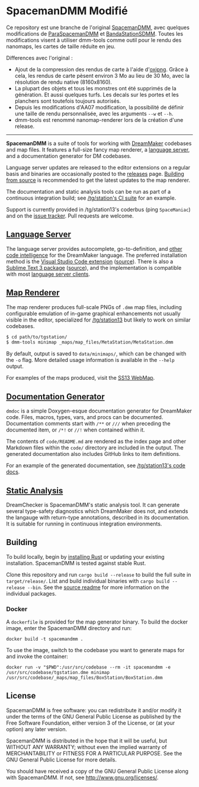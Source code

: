 # SpacemanDMM Modifié

Ce repository est une branche de l'original [SpacemanDMM](https://github.com/SpaceManiac/SpacemanDMM), avec quelques modifications de [ParaSpacemanDMM](https://github.com/AffectedArc07/ParaSpacemanDMM) et [BandaStationSDMM](https://github.com/ss220club/BandaStationSDMM). Toutes les modifications visent à utiliser dmm-tools comme outil pour le rendu des nanomaps, les cartes de taille réduite en jeu.

Differences avec l'original :
- Ajout de la compression des rendus de carte à l'aide d'[oxipng](https://github.com/shssoichiro/oxipng). Grâce à cela, les rendus de carte pèsent environ 3 Mo au lieu de 30 Mo, avec la résolution de rendu native (8160x8160).
- La plupart des objets et tous les monstres ont été supprimés de la génération. Et aussi quelques turfs. Les decals sur les portes et les planchers sont toutefois toujours autorisés.
- Depuis les modifications d'AA07 modification, la possibilité de définir une taille de rendu personnalisée, avec les arguments `--w` et `--h`.
- dmm-tools est renommé nanomap-renderer lors de la création d'une release.

<hr>

**SpacemanDMM** is a suite of tools for working with [DreamMaker] codebases
and map files. It features a full-size fancy map renderer, a [language server],
and a documentation generator for DM codebases.

Language server updates are released to the editor extensions on a regular
basis and binaries are occasionally posted to the [releases] page.
[Building from source](#building) is recommended to get the latest updates to
the map renderer.

The documentation and static analysis tools can be run as part of a continuous
integration build; see [/tg/station's CI suite][ci] for an example.

Support is currently provided in /tg/station13's coderbus (ping `SpaceManiac`)
and on the [issue tracker]. Pull requests are welcome.

[DreamMaker]: https://www.byond.com/
[language server]: https://langserver.org/
[releases]: https://github.com/SpaceManiac/SpacemanDMM/releases
[ci]: https://github.com/tgstation/tgstation/blob/master/.github/workflows/ci_suite.yml#L45
[issue tracker]: https://github.com/SpaceManiac/SpacemanDMM/issues

## [Language Server](crates/dm-langserver/)

The language server provides autocomplete, go-to-definition, and
[other code intelligence][ls-readme] for the DreamMaker language. The preferred
installation method is the
[Visual Studio Code extension][vsc] ([source][vsc-src]).
There is also a [Sublime Text 3 package][st3] ([source][st3-src]), and the
implementation is compatible with most [language server clients][lsc].

[ls-readme]: ./src/langserver/README.md
[lsc]: https://langserver.org/#implementations-client
[vsc]: https://marketplace.visualstudio.com/items?itemName=platymuus.dm-langclient
[st3]: https://packagecontrol.io/packages/DreamMaker%20Language%20Client
[vsc-src]: https://github.com/SpaceManiac/vscode-dm-langclient
[st3-src]: https://github.com/SpaceManiac/sublime-dm-langclient

## [Map Renderer](crates/dmm-tools-cli/)

The map renderer produces full-scale PNGs of `.dmm` map files, including
configurable emulation of in-game graphical enhancements not usually visible in
the editor, specialized for [/tg/station13] but likely to work on similar
codebases.

```sh
$ cd path/to/tgstation/
$ dmm-tools minimap _maps/map_files/MetaStation/MetaStation.dmm
```

By default, output is saved to `data/minimaps/`, which can be changed with the
`-o` flag. More detailed usage information is available in the `--help` output.

For examples of the maps produced, visit the [SS13 WebMap][meta].

[/tg/station13]: https://github.com/tgstation/tgstation/
[meta]: https://affectedarc07.github.io/SS13WebMap/TG/MetaStation/

## [Documentation Generator](crates/dmdoc/)

`dmdoc` is a simple Doxygen-esque documentation generator for DreamMaker code.
Files, macros, types, vars, and procs can be documented. Documentation comments
start with `/**` or `///` when preceding the documented item, or `/*!` or `//!`
when contained within it.

The contents of `code/README.md` are rendered as the index page and other
Markdown files within the `code/` directory are included in the output. The
generated documentation also includes GitHub links to item definitions.

For an example of the generated documentation, see
[/tg/station13's code docs][tgdocs].

[tgdocs]: https://codedocs.tgstation13.org/

## [Static Analysis](crates/dreamchecker/)

DreamChecker is SpacemanDMM's static analysis tool. It can generate several
type-safety diagnostics which DreamMaker does not, and extends the langauge
with return-type annotations, described in its documentation. It is suitable
for running in continuous integration environments.

## Building

To build locally, begin by [installing Rust][rust] or updating your existing
installation. SpacemanDMM is tested against stable Rust.

Clone this repository and run `cargo build --release` to build the full suite
in `target/release/`. List and build individual binaries with
`cargo build --release --bin`. See the [source readme] for more information on
the individual packages.

[rust]: https://www.rust-lang.org/en-US/install.html
[source readme]: ./crates/README.md

### Docker

A `dockerfile` is provided for the map generator binary. To build the docker
image, enter the SpacemanDMM directory and run:

```shell
docker build -t spacemandmm .
```

To use the image, switch to the codebase you want to generate maps for and invoke the container:

```shell
docker run -v "$PWD":/usr/src/codebase --rm -it spacemandmm -e /usr/src/codebase/tgstation.dme minimap /usr/src/codebase/_maps/map_files/BoxStation/BoxStation.dmm
```

## License

SpacemanDMM is free software: you can redistribute it and/or modify
it under the terms of the GNU General Public License as published by
the Free Software Foundation, either version 3 of the License, or
(at your option) any later version.

SpacemanDMM is distributed in the hope that it will be useful,
but WITHOUT ANY WARRANTY; without even the implied warranty of
MERCHANTABILITY or FITNESS FOR A PARTICULAR PURPOSE. See the
GNU General Public License for more details.

You should have received a copy of the GNU General Public License
along with SpacemanDMM. If not, see http://www.gnu.org/licenses/.

